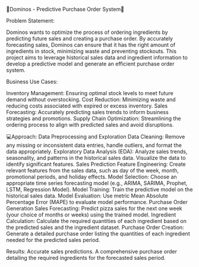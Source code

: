 🍕Dominos - Predictive Purchase Order System🍕

Problem Statement:

Dominos wants to optimize the process of ordering ingredients by predicting future sales and creating a purchase order. By accurately forecasting sales, Dominos can ensure that it has the right amount of ingredients in stock, minimizing waste and preventing stockouts. This project aims to leverage historical sales data and ingredient information to develop a predictive model and generate an efficient purchase order system.

Business Use Cases:

Inventory Management: Ensuring optimal stock levels to meet future demand without overstocking.
Cost Reduction: Minimizing waste and reducing costs associated with expired or excess inventory.
Sales Forecasting: Accurately predicting sales trends to inform business strategies and promotions.
Supply Chain Optimization: Streamlining the ordering process to align with predicted sales and avoid disruptions.

💻Approach:
Data Preprocessing and Exploration
Data Cleaning: Remove any missing or inconsistent data entries, handle outliers, and format the data appropriately.
Exploratory Data Analysis (EDA): Analyze sales trends, seasonality, and patterns in the historical sales data. Visualize the data to identify significant features.
Sales Prediction
Feature Engineering: Create relevant features from the sales data, such as day of the week, month, promotional periods, and holiday effects.
Model Selection: Choose an appropriate time series forecasting model (e.g., ARIMA, SARIMA, Prophet, LSTM, Regression Model).
Model Training: Train the predictive model on the historical sales data.
Model Evaluation: Use metric Mean Absolute Percentage Error (MAPE) to evaluate model performance.
Purchase Order Generation
Sales Forecasting: Predict pizza sales for the next one week (your choice of months or weeks) using the trained model.
Ingredient Calculation: Calculate the required quantities of each ingredient based on the predicted sales and the ingredient dataset.
Purchase Order Creation: Generate a detailed purchase order listing the quantities of each ingredient needed for the predicted sales period.

Results: 
Accurate sales predictions.
A comprehensive purchase order detailing the required ingredients for the forecasted sales period.

